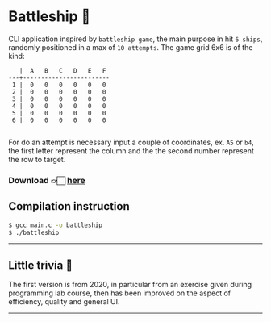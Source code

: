 # Battleship 👾

CLI application inspired by `battleship game`, the main purpose in hit `6 ships`, randomly positioned in a max of `10 attempts`. The game grid 6x6 is of the kind:

```
   |  A   B   C   D   E   F 
---+------------------------
 1 |  0   0   0   0   0   0 
 2 |  0   0   0   0   0   0 
 3 |  0   0   0   0   0   0 
 4 |  0   0   0   0   0   0 
 5 |  0   0   0   0   0   0 
 6 |  0   0   0   0   0   0 
 
```

For do an attempt is necessary input a couple of  coordinates, ex. `A5` or `b4`, the first letter represent the column and the the second number represent the row to target. 

### Download 👉🏻 [here](https://github.com/Giuto01/Battleship/releases/download/v2.0-stable/battleship)


## Compilation instruction 

```bash
$ gcc main.c -o battleship
$ ./battleship
```

---

## Little trivia 👀
The first version is from 2020, in particular from an exercise given during programming lab course, then has been improved on the aspect of efficiency, quality and general UI.

---

